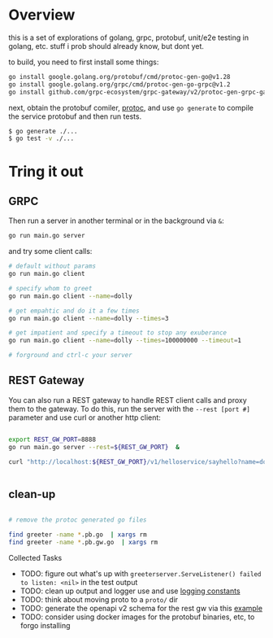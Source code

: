 
# Overview 

this is a set of explorations of golang, grpc, protobuf, unit/e2e testing in golang, etc. stuff i prob should already know, but dont yet.

to build, you need to first install some things:

```bash
go install google.golang.org/protobuf/cmd/protoc-gen-go@v1.28
go install google.golang.org/grpc/cmd/protoc-gen-go-grpc@v1.2
go install github.com/grpc-ecosystem/grpc-gateway/v2/protoc-gen-grpc-gateway@latest
```

next, obtain the protobuf comiler, [protoc](https://grpc.io/docs/protoc-installation/), and use `go generate` to compile the service protobuf and then run tests.

```bash
$ go generate ./... 
$ go test -v ./... 
```

# Tring it out

## GRPC 

Then run a server in another terminal or in the background via `&`:

```bash
go run main.go server
```

and try some client calls:

```bash
# default without params
go run main.go client

# specify whom to greet
go run main.go client --name=dolly

# get empahtic and do it a few times
go run main.go client --name=dolly --times=3

# get impatient and specify a timeout to stop any exuberance
go run main.go client --name=dolly --times=100000000 --timeout=1

# forground and ctrl-c your server

```

## REST Gateway 

You can also run a REST gateway to handle REST client calls and proxy them to the gateway.  To do this, run the server with the `--rest [port #]` parameter and use curl or another http client:

```bash

export REST_GW_PORT=8888
go run main.go server --rest=${REST_GW_PORT}  &

curl "http://localhost:${REST_GW_PORT}/v1/helloservice/sayhello?name=dolly&times=1"



```


## clean-up

```bash

# remove the protoc generated go files

find greeter -name *.pb.go  | xargs rm
find greeter -name *.pb.gw.go  | xargs rm

```

Collected Tasks

* TODO: figure out what's up with `greeterserver.ServeListener() failed to listen: <nil>` in the test output
* TODO: clean up output and logger use and use [logging constants](https://pkg.go.dev/log#pkg-constants)
* TODO: think about moving proto to a `proto/` dir
* TODO: generate the openapi v2 schema for the rest gw via this [example](https://github.com/grpc-ecosystem/grpc-gateway/blob/main/examples/internal/proto/examplepb/a_bit_of_everything.proto#L219)
* TODO: consider using docker images for the protobuf binaries, etc, to forgo installing





